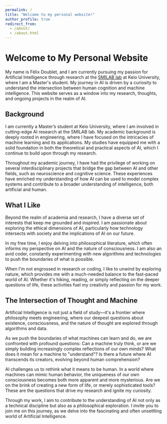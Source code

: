 ```yaml
---
permalink: /
title: "Welcome to my personal website!"
author_profile: true
redirect_from:
  - /about/
  - /about.html
---
```


# Welcome to My Personal Website

My name is Félix Doublet, and I am currently pursuing my passion for Artificial Intelligence through research at the [SMILAB lab](https://smilab.org/en/) at Keio University, where I am a Master's student. My journey in AI is driven by a curiosity to understand the intersection between human cognition and machine intelligence. This website serves as a window into my research, thoughts, and ongoing projects in the realm of AI.

## Background

I am currently a Master’s student at Keio University, where I am involved in cutting-edge AI research at the SMILAB lab. My academic background is deeply rooted in engineering, where I have focused on the intricacies of machine learning and its applications. My studies have equipped me with a solid foundation in both the theoretical and practical aspects of AI, which I continue to build upon through my research.

Throughout my academic journey, I have had the privilege of working on several interdisciplinary projects that bridge the gap between AI and other fields, such as neuroscience and cognitive science. These experiences have enriched my understanding of how AI can be used to model complex systems and contribute to a broader understanding of intelligence, both artificial and human.

## What I Like

Beyond the realm of academia and research, I have a diverse set of interests that keep me grounded and inspired. I am passionate about exploring the ethical dimensions of AI, particularly how technology intersects with society and the implications of AI on our future.

In my free time, I enjoy delving into philosophical literature, which often informs my perspective on AI and the nature of consciousness. I am also an avid coder, constantly experimenting with new algorithms and technologies to push the boundaries of what is possible.

When I'm not engrossed in research or coding, I like to unwind by exploring nature, which provides me with a much-needed balance to the fast-paced world of AI. Whether it's hiking, reading, or simply reflecting on the deeper questions of life, these activities fuel my creativity and passion for my work.

## The Intersection of Thought and Machine

Artificial Intelligence is not just a field of study—it's a frontier where philosophy meets engineering, where our deepest questions about existence, consciousness, and the nature of thought are explored through algorithms and data.

As we push the boundaries of what machines can learn and do, we are confronted with profound questions: Can a machine truly think, or are we simply building increasingly complex reflections of our own minds? What does it mean for a machine to "understand"? Is there a future where AI transcends its creators, evolving beyond human comprehension?

AI challenges us to rethink what it means to be human. In a world where machines can mimic human behavior, the uniqueness of our own consciousness becomes both more apparent and more mysterious. Are we on the brink of creating a new form of life, or merely sophisticated tools? These are the questions that drive my research and ignite my curiosity.

Through my work, I aim to contribute to the understanding of AI not only as a technical discipline but also as a philosophical exploration. I invite you to join me on this journey, as we delve into the fascinating and often unsettling world of Artificial Intelligence.
